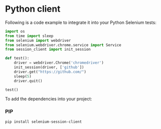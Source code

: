 # Python client
Following is a code example to integrate it into your Python Selenium tests:
```python
import os
from time import sleep
from selenium import webdriver
from selenium.webdriver.chrome.service import Service
from session_client import init_session

def test():
    driver = webdriver.Chrome('chromedriver')
    init_session(driver, ['github'])
    driver.get("https://github.com/")
    sleep(5)
    driver.quit()

test()
```

To add the dependencies into your project:
### PIP
```bash
pip install selenium-session-client
```
